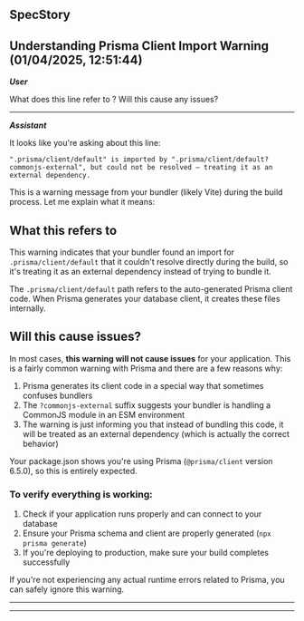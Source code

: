 ## SpecStory

## Understanding Prisma Client Import Warning (01/04/2025, 12:51:44)

_**User**_

What does this line refer to ? Will this cause any issues?

---

_**Assistant**_

It looks like you're asking about this line:

```
".prisma/client/default" is imported by ".prisma/client/default?commonjs-external", but could not be resolved – treating it as an external dependency.
```

This is a warning message from your bundler (likely Vite) during the build process. Let me explain what it means:

## What this refers to

This warning indicates that your bundler found an import for `.prisma/client/default` that it couldn't resolve directly during the build, so it's treating it as an external dependency instead of trying to bundle it.

The `.prisma/client/default` path refers to the auto-generated Prisma client code. When Prisma generates your database client, it creates these files internally.

## Will this cause issues?

In most cases, **this warning will not cause issues** for your application. This is a fairly common warning with Prisma and there are a few reasons why:

1. Prisma generates its client code in a special way that sometimes confuses bundlers
2. The `?commonjs-external` suffix suggests your bundler is handling a CommonJS module in an ESM environment 
3. The warning is just informing you that instead of bundling this code, it will be treated as an external dependency (which is actually the correct behavior)

Your package.json shows you're using Prisma (`@prisma/client` version 6.5.0), so this is entirely expected.

### To verify everything is working:

1. Check if your application runs properly and can connect to your database
2. Ensure your Prisma schema and client are properly generated (`npx prisma generate`)
3. If you're deploying to production, make sure your build completes successfully

If you're not experiencing any actual runtime errors related to Prisma, you can safely ignore this warning.

---



---

